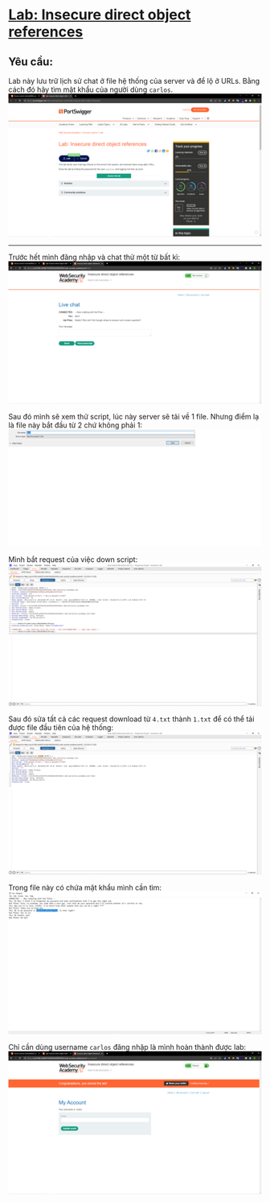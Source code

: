 # [Lab: Insecure direct object references](https://portswigger.net/web-security/access-control/lab-insecure-direct-object-references)

## Yêu cầu:

Lab này lưu trữ lịch sử chat ở file hệ thống của server và để lộ ở URLs. Bằng cách đó hãy tìm mật khẩu của người dùng `carlos`.
![](1.png)

---

Trước hết mình đăng nhập và chat thử một từ bất kì:
![](2.png)

Sau đó mình sẽ xem thử script, lúc này server sẽ tải về 1 file. Nhưng điểm lạ là file này bắt đầu từ 2 chứ không phải 1:
![](3.png)

Mình bắt request của việc down script:
![](4.png)

Sau đó sửa tất cả các request download từ `4.txt` thành `1.txt` để có thể tải được file đầu tiên của hệ thống:
![](5.png)

Trong file này có chứa mật khẩu mình cần tìm:
![](6.png)

Chỉ cần dùng username `carlos` đăng nhập là mình hoàn thành được lab:
![](7.png)
